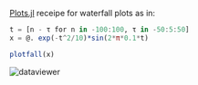 [Plots.jl](https://github.com/JuliaPlots/Plots.jl) receipe for waterfall plots as in:
```julia
t = [n - τ for n in -100:100, τ in -50:5:50]
x = @. exp(-t^2/10)*sin(2*π*0.1*t)

plotfall(x)
```

![dataviewer](waterfall.png)